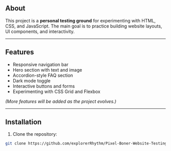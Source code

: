 ## About

This project is a **personal testing ground** for experimenting with HTML, CSS, and JavaScript. The main goal is to practice building website layouts, UI components, and interactivity.

---

## Features

- Responsive navigation bar  
- Hero section with text and image  
- Accordion-style FAQ section  
- Dark mode toggle  
- Interactive buttons and forms  
- Experimenting with CSS Grid and Flexbox  

*(More features will be added as the project evolves.)*

---

## Installation

1. Clone the repository:
```bash
git clone https://github.com/explorerRhythm/Pixel-Boner-Website-Testing.git
